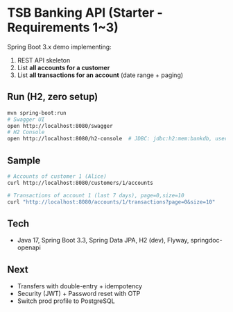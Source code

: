 # TSB Banking API (Starter - Requirements 1~3)

Spring Boot 3.x demo implementing:
1. REST API skeleton
2. List **all accounts for a customer**
3. List **all transactions for an account** (date range + paging)

## Run (H2, zero setup)
```bash
mvn spring-boot:run
# Swagger UI
open http://localhost:8080/swagger
# H2 Console
open http://localhost:8080/h2-console  # JDBC: jdbc:h2:mem:bankdb, user: sa
```

## Sample
```bash
# Accounts of customer 1 (Alice)
curl http://localhost:8080/customers/1/accounts

# Transactions of account 1 (last 7 days), page=0,size=10
curl "http://localhost:8080/accounts/1/transactions?page=0&size=10"
```

## Tech
- Java 17, Spring Boot 3.3, Spring Data JPA, H2 (dev), Flyway, springdoc-openapi

## Next
- Transfers with double-entry + idempotency
- Security (JWT) + Password reset with OTP
- Switch prod profile to PostgreSQL
```
